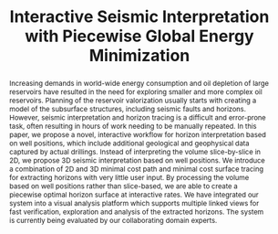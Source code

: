 ---
layout: publication
title: "Interactive Seismic Interpretation with Piecewise Global Energy Minimization"
key: 2011_pacificvis
type: inproceedings
shortname: 
image: 2011_pacificvis.png
image_large: 2011_pacificvis_teaser.png
image_preview: 2011_pacificvis.png

authors:
- hollt
- Johanna Beyer
- Fritz Michael Gschwantner
- Philip Muigg
- Helmut Doleisch
- Gabor Heinemann
- hadwiger

journal: Proceedings of IEEE Pacific Visualization Symposium
jourunal-short: Pacific Vis
page_start: 59
page_end: 66
volume: 
issue: 
year: 2011
award: 

doi: 10.1109/PACIFICVIS.2011.5742373
pdf: 2011_pacificvis.pdf
poster:
video:

code:

supplements:
  - name: Slides
    link: 2011_pacificvis_slides.pdf
    icon: powerpoint
  - name: Video
    abslink: https://vimeo.com/55175506
    icon: video

abstract: "Increasing demands in world-wide energy consumption and oil depletion of large reservoirs have resulted in the need for exploring smaller and more complex oil reservoirs. Planning of the reservoir valorization usually starts with creating a model of the subsurface structures, including seismic faults and horizons. However, seismic interpretation and horizon tracing is a difficult and error-prone task, often resulting in hours of work needing to be manually repeated. In this paper, we propose a novel, interactive workflow for horizon interpretation based on well positions, which include additional geological and geophysical data captured by actual drillings. Instead of interpreting the volume slice-by-slice in 2D, we propose 3D seismic interpretation based on well positions. We introduce a combination of 2D and 3D minimal cost path and minimal cost surface tracing for extracting horizons with very little user input. By processing the volume based on well positions rather than slice-based, we are able to create a piecewise optimal horizon surface at interactive rates. We have integrated our system into a visual analysis platform which supports multiple linked views for fast verification, exploration and analysis of the extracted horizons. The system is currently being evaluated by our collaborating domain experts."

---